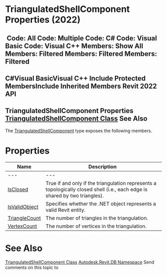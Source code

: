 # TriangulatedShellComponent Properties (2022)

﻿
 Code: All Code: Multiple Code: C# Code: Visual Basic Code: Visual C++  Members: Show All Members: Filtered Members: Filtered Members: Filtered   
---  
C#Visual BasicVisual C++
Include Protected MembersInclude Inherited Members
Revit 2022 API  
---  
TriangulatedShellComponent Properties  
[TriangulatedShellComponent Class](d3883d3e-bacf-6896-fb01-96d0dafe266c.md "TriangulatedShellComponent Class") See Also  
---  
The [TriangulatedShellComponent](d3883d3e-bacf-6896-fb01-96d0dafe266c.md "TriangulatedShellComponent Class") type exposes the following members.
# Properties
| Name | Description |
| --- | --- |
| --- | --- | --- |
| [IsClosed](13b4fda8-4ec3-2a0d-1e31-f1692c08c067.md "IsClosed Property") | True if and only if the triangulation represents a topologically closed shell (i.e., each edge is shared by two triangles). |
| [IsValidObject](6e254a40-998b-7473-b219-d498b9874176.md "IsValidObject Property") | Specifies whether the .NET object represents a valid Revit entity. |
| [TriangleCount](f9cce633-ba6a-2441-528a-be064372f15f.md "TriangleCount Property") | The number of triangles in the triangulation. |
| [VertexCount](0c34fc54-c60b-f974-6781-8d2471c6d8e2.md "VertexCount Property") | The number of vertices in the triangulation. |

# See Also
[TriangulatedShellComponent Class](d3883d3e-bacf-6896-fb01-96d0dafe266c.md "TriangulatedShellComponent Class")
[Autodesk.Revit.DB Namespace](87546ba7-461b-c646-cbb1-2cb8f5bff8b2.md "Autodesk.Revit.DB Namespace")
Send comments on this topic to 